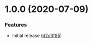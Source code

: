 # 1.0.0 (2020-07-09)


### Features

* initial release ([d2c3f85](https://github.com/lunaris-studios/mirror-template/commit/d2c3f8562ee98e5052329166ae05e3033cce5f95))
